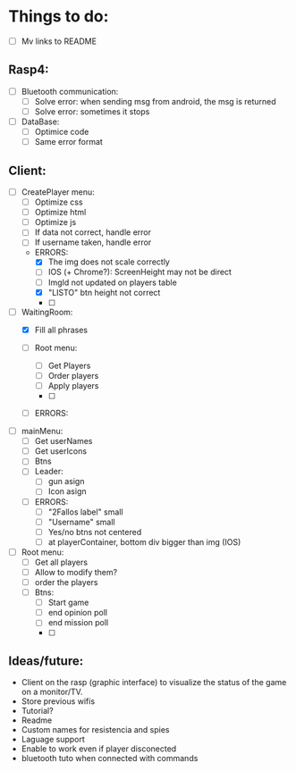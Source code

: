 # Things to do:

- [ ] Mv links to README
## Rasp4:
- [ ] Bluetooth communication:
    - [ ] Solve error: when sending msg from android, the msg is returned
    - [ ] Solve error: sometimes it stops
- [ ] DataBase:
    - [ ] Optimice code
    - [ ] Same error format

## Client:
- [ ] CreatePlayer menu:
    - [ ] Optimize css
    - [ ] Optimize html
    - [ ] Optimize js
    - [ ] If data not correct, handle error
    - [ ] If username taken, handle error
    - ERRORS:
        - [x] The img does not scale correctly
        - [ ] IOS (+ Chrome?): ScreenHeight may not be direct
        - [ ] ImgId not updated on players table
        - [x] "LISTO" btn height not correct
        - [ ] 
- [ ] WaitingRoom:
    - [x] Fill all phrases
    - [ ] Root menu:
        - [ ] Get Players
        - [ ] Order players
        - [ ] Apply players
        - [ ] 
    - [ ] ERRORS:

        
- [ ] mainMenu:
    - [ ] Get userNames
    - [ ] Get userIcons
    - [ ] Btns
    - [ ] Leader:
        - [ ] gun asign
        - [ ] Icon asign
    - [ ] ERRORS: 
        - [ ] "2Fallos label" small
        - [ ] "Username" small
        - [ ] Yes/no btns not centered
        - [ ] at playerContainer, bottom div bigger than img (IOS)

- [ ] Root menu:
    - [ ] Get all players
    - [ ] Allow to modify them?
    - [ ] order the players
    - [ ] Btns:
        - [ ] Start game
        - [ ] end opinion poll
        - [ ] end mission poll
        - [ ] 











## Ideas/future:
- Client on the rasp (graphic interface) to visualize the status of the game on a monitor/TV.
- Store previous wifis
- Tutorial?
- Readme
- Custom names for resistencia and spies 
- Laguage support
- Enable to work even if player disconected
- bluetooth tuto when connected with commands
